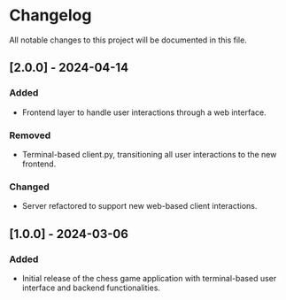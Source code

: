 # Changelog

All notable changes to this project will be documented in this file.

## [2.0.0] - 2024-04-14
### Added
- Frontend layer to handle user interactions through a web interface.
### Removed
- Terminal-based client.py, transitioning all user interactions to the new frontend.
### Changed
- Server refactored to support new web-based client interactions.

## [1.0.0] - 2024-03-06
### Added
- Initial release of the chess game application with terminal-based user interface and backend functionalities.
